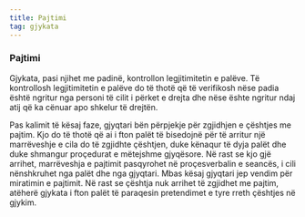 ```yaml
---
title: Pajtimi
tag: gjykata
---
```


### Pajtimi

Gjykata, pasi njihet me padinë, kontrollon legjitimitetin e palëve. Të kontrollosh legjitimitetin e palëve do të thotë që të verifikosh nëse padia është ngritur nga personi të cilit i përket e drejta dhe nëse ështe ngritur ndaj atij që ka cënuar apo shkelur të drejtën.

Pas kalimit të kësaj faze, gjyqtari bën përpjekje për zgjidhjen e çështjes me pajtim. Kjo do të thotë që ai i fton palët të bisedojnë për të arritur një marrëveshje e cila do të zgjidhte çështjen, duke kënaqur të dyja palët dhe duke shmangur proçedurat e mëtejshme gjyqësore. Në rast se kjo gjë arrihet, marrëveshja e pajtimit pasqyrohet në proçesverbalin e seancës, i cili nënshkruhet nga palët dhe nga gjyqtari. Mbas kësaj gjyqtari jep vendim për miratimin e pajtimit.
Në rast se çështja nuk arrihet të zgjidhet me pajtim, atëherë gjykata i fton palët të paraqesin pretendimet e tyre rreth çështjes në gjykim.
